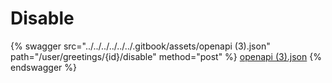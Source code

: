 # Disable

{% swagger src="../../../../../../.gitbook/assets/openapi (3).json" path="/user/greetings/{id}/disable" method="post" %}
[openapi (3).json](<../../../../../../.gitbook/assets/openapi (3).json>)
{% endswagger %}
